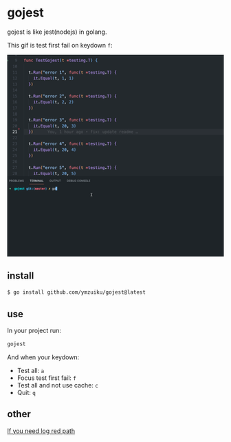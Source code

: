 # gojest

gojest is like jest(nodejs) in golang.

This gif is test first fail on keydown `f`:

![](./gojest.gif)

## install

```sh
$ go install github.com/ymzuiku/gojest@latest
```

## use

In your project run:

```sh
gojest
```

And when your keydown:

- Test all: `a`
- Focus test first fail: `f`
- Test all and not use cache: `c`
- Quit: `q`

## other

[If you need log red path](./README_it.md)
